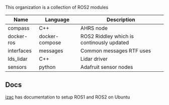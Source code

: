 This organization is a collection of ROS2 modules

| Name       | Language       | Description |
|------------|----------------|--------------------------------------------|
| compass    | C++            | AHRS node
| docker-ros | docker-compose | ROS2 Riddley which is continously updated
| interfaces | messages       | Common messages RTF uses
| lds_lidar  | C++            | Lidar driver
| sensors    | python         | Adafruit sensor nodes

## Docs

[izac](https://github.com/RecklessTedsFunland/izac/tree/master) has documentation to setup ROS1 and ROS2 on Ubuntu
